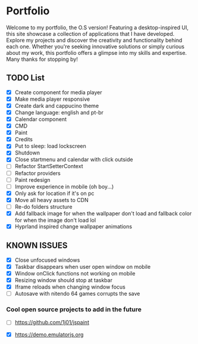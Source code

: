 # Portfolio

Welcome to my portfolio, the O.S version! Featuring a desktop-inspired UI, this site showcase a collection of applications that I have developed. Explore my projects and discover the creativity and functionality behind each one. Whether you're seeking innovative solutions or simply curious about my work, this portfolio offers a glimpse into my skills and expertise. Many thanks for stopping by!

## TODO List

- [x] Create component for media player
- [x] Make media player responsive
- [x] Create dark and cappucino theme
- [x] Change language: english and pt-br
- [x] Calendar component
- [x] CMD
- [x] Paint
- [x] Credits
- [x] Put to sleep: load lockscreen
- [x] Shutdown
- [x] Close startmenu and calendar with click outside
- [ ] Refactor StartSetterContext
- [ ] Refactor providers
- [ ] Paint redesign
- [ ] Improve experience in mobile (oh boy...)
- [x] Only ask for location if it's on pc
- [x] Move all heavy assets to CDN
- [ ] Re-do folders structure
- [x] Add fallback image for when the wallpaper don't load and fallback color for when the image don't load lol
- [x] Hyprland inspired change wallpaper animations

## KNOWN ISSUES

- [x] Close unfocused windows
- [x] Taskbar disappears when user open window on mobile
- [x] Window onClick functions not working on mobile
- [x] Resizing window should stop at taskbar
- [x] Iframe reloads when changing window focus
- [ ] Autosave with nitendo 64 games corrupts the save

### Cool open source projects to add in the future

- [ ] https://github.com/1j01/jspaint
- [x] https://demo.emulatorjs.org


